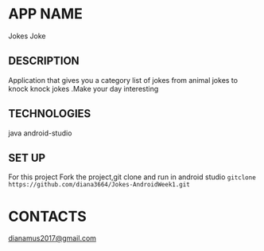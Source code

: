 # APP NAME
Jokes Joke

## DESCRIPTION

Application that gives you a category list of jokes from animal jokes to knock knock jokes .Make your day interesting


## TECHNOLOGIES 

java
android-studio


## SET UP 

For this project Fork the project,git clone and run in android studio
`gitclone https://github.com/diana3664/Jokes-AndroidWeek1.git`


# CONTACTS


dianamus2017@gmail.com
